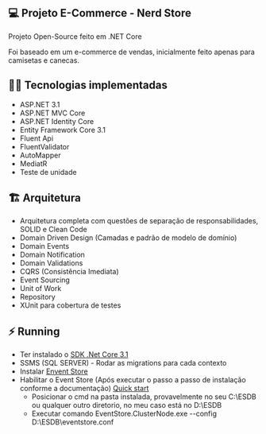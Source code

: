 ## :computer: Projeto E-Commerce - Nerd Store

Projeto Open-Source feito em .NET Core

Foi baseado em um e-commerce de vendas, inicialmente feito apenas para camisetas e canecas.

## :woman_technologist: Tecnologias implementadas
- ASP.NET 3.1
- ASP.NET MVC Core
- ASP.NET Identity Core
- Entity Framework Core 3.1
- Fluent Api
- FluentValidator
- AutoMapper
- MediatR
- Teste de unidade

## :building_construction: Arquitetura
- Arquitetura completa com questões de separação de responsabilidades, SOLID e Clean Code
- Domain Driven Design (Camadas e padrão de modelo de domínio)
- Domain Events
- Domain Notification
- Domain Validations
- CQRS (Consistência Imediata)
- Event Sourcing
- Unit of Work
- Repository
- XUnit para cobertura de testes

## :zap: Running
- Ter instalado o [SDK .Net Core 3.1](https://dotnet.microsoft.com/download/dotnet/3.1)
- SSMS (SQL SERVER) - Rodar as migrations para cada contexto
- Instalar [Envent Store](https://developers.eventstore.com/)
- Habilitar o Event Store (Após executar o passo a passo de instalação conforme a documentação) [Quick start](https://developers.eventstore.com/server/v21.2/docs/installation/#configuration-wizard)
  - Posicionar o cmd na pasta instalada, provavelmente no seu C:\ESDB ou qualquer outro diretorio, no meu caso está no D:\ESDB
  - Executar comando EventStore.ClusterNode.exe --config D:\ESDB\eventstore.conf
